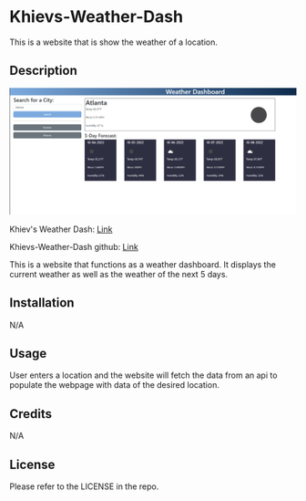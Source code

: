 # Khievs-Weather-Dash

This is a website that is show the weather of a location.

## Description

![Website Appearance](./assets/image.png)

Khiev's Weather Dash: [Link](https://chrissnakhiev.github.io/Khievs-Weather-Dash/)

Khievs-Weather-Dash github: [Link](https://github.com/ChrissnaKhiev/Khievs-Weather-Dash)

This is a website that functions as a weather dashboard.  It displays the current weather as well as the weather of the next 5 days.

## Installation

N/A

## Usage

User enters a location and the website will fetch the data from an api to populate the webpage with data of the desired location.

## Credits

N/A

## License

Please refer to the LICENSE in the repo.